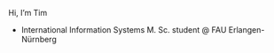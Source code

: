 Hi, I’m Tim
- International Information Systems M. Sc. student @ FAU Erlangen-Nürnberg

<!---
tmbttl/tmbttl is a ✨ special ✨ repository because its `README.md` (this file) appears on your GitHub profile.
You can click the Preview link to take a look at your changes.
--->
